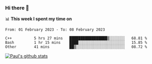 ### Hi there 👋

📊 **This week I spent my time on**
<!--START_SECTION:waka-->

```text
From: 01 February 2023 - To: 08 February 2023

C++          5 hrs 27 mins   █████████████████▒░░░░░░░   68.81 %
Bash         1 hr 15 mins    ████░░░░░░░░░░░░░░░░░░░░░   15.85 %
Other        41 mins         ██▒░░░░░░░░░░░░░░░░░░░░░░   08.72 %
```

<!--END_SECTION:waka-->


[![Paul's github stats](https://github-readme-stats.vercel.app/api?username=mickeyouyou&theme=dracula&show_icons=true)](https://github.com/anuraghazra/github-readme-stats)
